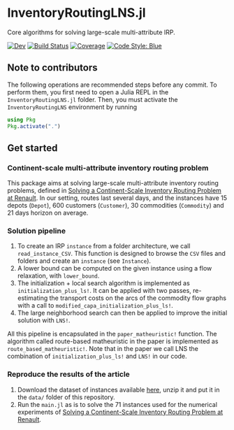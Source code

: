 # InventoryRoutingLNS.jl

Core algorithms for solving large-scale multi-attribute IRP.


[![Dev](https://img.shields.io/badge/docs-dev-blue.svg)](https://LouisBouvier.github.io/InventoryRoutingLNS.jl/dev/)
[![Build Status](https://github.com/LouisBouvier/InventoryRoutingLNS.jl/actions/workflows/CI.yml/badge.svg?branch=main)](https://github.com/LouisBouvier/InventoryRoutingLNS.jl/actions/workflows/CI.yml?query=branch%3Amain)
[![Coverage](https://codecov.io/gh/LouisBouvier/InventoryRoutingLNS.jl/branch/main/graph/badge.svg)](https://codecov.io/gh/LouisBouvier/InventoryRoutingLNS.jl)
[![Code Style: Blue](https://img.shields.io/badge/code%20style-blue-4495d1.svg)](https://github.com/invenia/BlueStyle)

## Note to contributors

The following operations are recommended steps before any commit.
To perform them, you first need to open a Julia REPL in the `InventoryRoutingLNS.jl` folder.
Then, you must activate the `InventoryRoutingLNS` environment by running

```julia
using Pkg
Pkg.activate(".")
```


## Get started

### Continent-scale multi-attribute inventory routing problem
This package aims at solving large-scale multi-attribute inventory routing problems, 
defined in [Solving a Continent-Scale Inventory Routing Problem at Renault](https://arxiv.org/abs/2209.00412). In our setting, routes last several days, and the instances have 15 depots (`Depot`), 600 customers (`Customer`), 30 commodities (`Commodity`) and 21 days horizon 
on average.  

### Solution pipeline

1. To create an IRP `instance` from a folder architecture, we call `read_instance_CSV`.
    This function is designed to browse the `CSV` files and folders and create an `instance` (see `Instance`).
2. A lower bound can be computed on the given instance using a flow relaxation, with `lower_bound`.
3. The initialization + local search algorithm is implemented as `initialization_plus_ls!`.
    It can be applied with two passes, re-estimating the transport costs on the arcs of the commodity flow graphs 
    with a call to `modified_capa_initialization_plus_ls!`.
4. The large neighborhood search can then be applied to improve the initial solution with `LNS!`.

All this pipeline is encapsulated in the `paper_matheuristic!` function.
The algorithm called route-based matheuristic in the paper is implemented as `route_based_matheuristic!`.
Note that in the paper we call LNS the combination of `initialization_plus_ls!` and `LNS!` in our code.


### Reproduce the results of the article

1. Download the dataset of instances available [here](http://cermics.enpc.fr/~parmenta/IRP/instances.zip), unzip it and put it in the `data/` folder of this repository.
2. Run the `main.jl` as is to solve the 71 instances used for the numerical experiments of [Solving a Continent-Scale Inventory Routing Problem at Renault](https://arxiv.org/abs/2209.00412).
